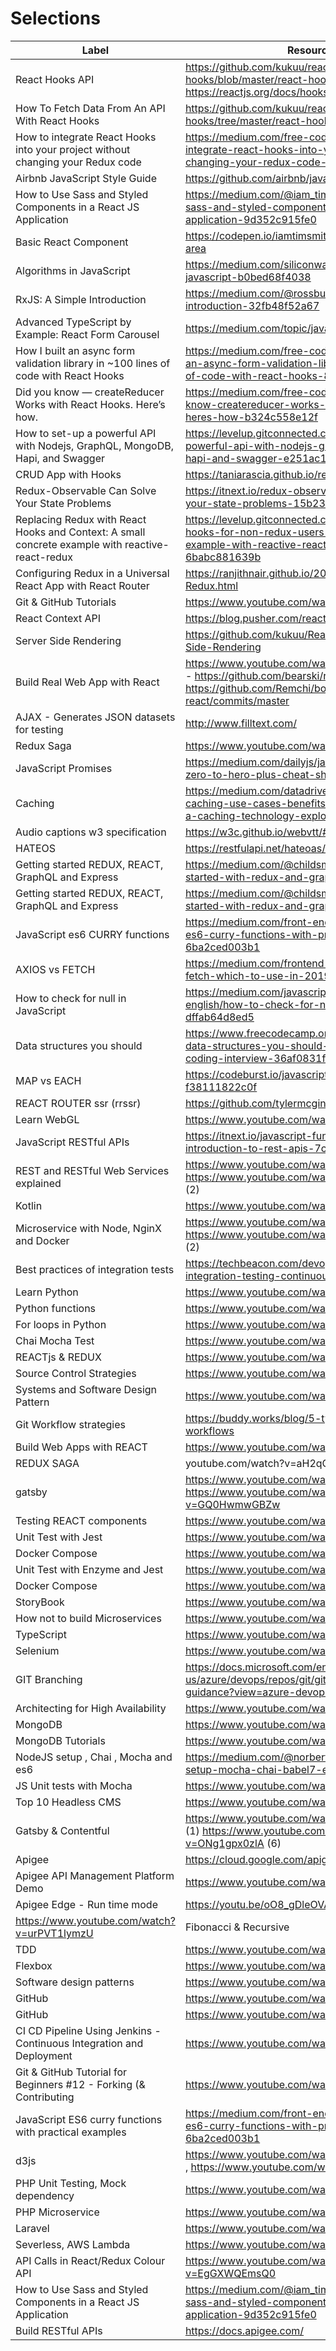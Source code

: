
# Selections

| Label | Resource |
| --- | --- |
| React Hooks API | https://github.com/kukuu/react-hooks/blob/master/react-hooks-api/notes.md https://reactjs.org/docs/hooks-overview.html |
| How To Fetch Data From An API With React Hooks |  https://github.com/kukuu/react-hooks/tree/master/react-hooks-api |
| How to integrate React Hooks into your project without changing your Redux code | https://medium.com/free-code-camp/how-to-integrate-react-hooks-into-your-project-without-changing-your-redux-code-974e6f70f0b0 |
| Airbnb JavaScript Style Guide | https://github.com/airbnb/javascript |
| How to Use Sass and Styled Components in a React JS Application | https://medium.com/@iam_timsmith/how-to-use-sass-and-styled-components-in-a-react-js-application-9d352c915fe0 |
| Basic React Component  | https://codepen.io/iamtimsmith/pen/xaRydm/#code-area |
| Algorithms in JavaScript  | https://medium.com/siliconwat/algorithms-in-javascript-b0bed68f4038 |
| RxJS: A Simple Introduction  | https://medium.com/@rossbulat/rxjs-a-simple-introduction-32fb48f52a67 |
| Advanced TypeScript by Example: React Form Carousel  | https://medium.com/topic/javascript |
| How I built an async form validation library in ~100 lines of code with React Hooks  | https://medium.com/free-code-camp/how-i-built-an-async-form-validation-library-in-100-lines-of-code-with-react-hooks-81dbff6c4a04 |
| Did you know — createReducer Works with React Hooks. Here’s how.  | https://medium.com/free-code-camp/did-you-know-createreducer-works-with-react-hooks-heres-how-b324c558e12f |
| How to set-up a powerful API with Nodejs, GraphQL, MongoDB, Hapi, and Swagger  | https://levelup.gitconnected.com/how-to-setup-a-powerful-api-with-nodejs-graphql-mongodb-hapi-and-swagger-e251ac189649 |
| CRUD App with Hooks  | https://taniarascia.github.io/react-hooks/ |
| Redux-Observable Can Solve Your State Problems | https://itnext.io/redux-observable-can-solve-your-state-problems-15b23a9649d7 |
| Replacing Redux with React Hooks and Context: A small concrete example with reactive-react-redux | https://levelup.gitconnected.com/redux-meets-hooks-for-non-redux-users-a-small-concrete-example-with-reactive-react-redux-6babc881639b |
| Configuring Redux in a Universal React App with React Router | https://ranjithnair.github.io/2018/03/12/Universal-Redux.html |
| Git & GitHub Tutorials | https://www.youtube.com/watch?v=fQLK8Ib_SKk |
| React Context API | https://blog.pusher.com/react-context-api/ |
| Server Side Rendering  | https://github.com/kukuu/React-Router-Server-Side-Rendering |
| Build Real Web App with React | https://www.youtube.com/watch?v=NO2DaxhoWHk - https://github.com/bearski/reddice - https://github.com/Remchi/bookworm-react/commits/master |
| AJAX - Generates JSON datasets for testing | http://www.filltext.com/ |
|  Redux Saga | https://www.youtube.com/watch?v=aH2qQGgugG0 |
|  JavaScript Promises | https://medium.com/dailyjs/javascript-promises-zero-to-hero-plus-cheat-sheet-64d75051cffa |
| Caching | https://medium.com/datadriveninvestor/all-things-caching-use-cases-benefits-strategies-choosing-a-caching-technology-exploring-fa6c1f2e93aa |
| Audio captions w3 specification |  https://w3c.github.io/webvtt/#introduction-caption. |
| HATEOS | https://restfulapi.net/hateoas/ |Update
| Getting started REDUX, REACT, GraphQL and Express | https://medium.com/@childsmaidment/getting-started-with-redux-and-graphql-8384b3b25c56 |
| Getting started REDUX, REACT, GraphQL and Express | https://medium.com/@childsmaidment/getting-started-with-redux-and-graphql-8384b3b25c56 |
| JavaScript es6 CURRY functions | https://medium.com/front-end-weekly/javascript-es6-curry-functions-with-practical-examples-6ba2ced003b1 |
| AXIOS vs FETCH | https://medium.com/frontend-digest/axios-vs-fetch-which-to-use-in-2019-6678c083c5c |
| How to check for null in JavaScript | https://medium.com/javascript-in-plain-english/how-to-check-for-null-in-javascript-dffab64d8ed5 |
| Data structures you should | https://www.freecodecamp.org/news/the-top-data-structures-you-should-know-for-your-next-coding-interview-36af0831f5e3/ |
| MAP vs EACH | https://codeburst.io/javascript-map-vs-foreach-f38111822c0f |
| REACT ROUTER ssr (rrssr) | https://github.com/tylermcginnis/rrssr |
| Learn WebGL | https://www.youtube.com/watch?v=kju9OgYrUmU |
| JavaScript RESTful APIs | https://itnext.io/javascript-fundamentals-an-introduction-to-rest-apis-7cbe8a809d3b |
| REST and RESTful Web Services explained | https://www.youtube.com/watch?v=LooL6_chvN4 , https://www.youtube.com/watch?v=FOZtRzY5x8E (2) |
| Kotlin | https://www.youtube.com/watch?v=y1ikxe24zjs |
| Microservice with Node, NginX and Docker | https://www.youtube.com/watch?v=EsCfPxjmnjo  (1) https://www.youtube.com/watch?v=aWxR05rUoto (2) |
| Best practices of integration tests | https://techbeacon.com/devops/6-best-practices-integration-testing-continuous-integration |
| Learn Python | https://www.youtube.com/watch?v=D48iCw3WWpI |
| Python functions | https://www.youtube.com/watch?v=u-OmVr_fT4s |
| For loops in Python | https://www.youtube.com/watch?v=OnDr4J2UXSA |
| Chai Mocha Test | https://www.youtube.com/watch?v=0AAIbEAyFxg |
| REACTjs &  REDUX | https://www.youtube.com/watch?v=p1UmoELah8M |
| Source Control Strategies | https://www.youtube.com/watch?v=XX-Kct0PfFc |
| Systems and Software Design Pattern | https://www.youtube.com/watch?v=WV2Ed1QTst8  |
| Git Workflow strategies | https://buddy.works/blog/5-types-of-git-workflows |
| Build Web Apps with REACT | https://www.youtube.com/watch?v=1IWzMuJKv6o |
| REDUX SAGA | youtube.com/watch?v=aH2qQGgugG0 |
| gatsby | https://www.youtube.com/watch?v=n1NaVkKdrwc   https://www.youtube.com/watch?v=GQ0HwmwGBZw |
| Testing REACT components | https://www.youtube.com/watch?v=f6Uk0qS_Lho |
| Unit Test with Jest | https://www.youtube.com/watch?v=QzznzOlkgGw |
| Docker Compose | https://www.youtube.com/watch?v=Qw9zlE3t8Ko |
| Unit Test with Enzyme and Jest | https://www.youtube.com/watch?v=u5XTnNBotqs |
| Docker Compose | https://www.youtube.com/watch?v=Qw9zlE3t8Ko |
| StoryBook | https://www.youtube.com/watch?v=9B-IB2U3qSI |
| How not to build Microservices | https://www.youtube.com/watch?v=9H3eICDz4-4 |
| TypeScript | https://www.youtube.com/watch?v=xqYD8QXJX9U |
| Selenium | https://www.youtube.com/watch?v=_JNeiGbAgL4 |
| GIT Branching | https://docs.microsoft.com/en-us/azure/devops/repos/git/git-branching-guidance?view=azure-devops |
| Architecting for High Availability | https://www.youtube.com/watch?v=6uE2XULbT3o |
| MongoDB | https://www.youtube.com/watch?v=bKjH8WhSu_E |
| MongoDB Tutorials | https://www.youtube.com/watch?v=2ajlfURobd8 |
| NodeJS setup , Chai , Mocha and es6 | https://medium.com/@norbertbraun/my-node-js-setup-mocha-chai-babel7-es6-7ee56f6d33d7 |
| JS Unit tests with Mocha | https://www.youtube.com/watch?v=MLTRHc5dk6s |
| Top 10 Headless CMS | https://www.youtube.com/watch?v=hhX8nCnaNFM |
| Gatsby & Contentful | https://www.youtube.com/watch?v=fY3mBJSDA44 (1) https://www.youtube.com/watch?v=ONg1gpx0zlA (6) |
| Apigee | https://cloud.google.com/apigee/ |
| Apigee API Management Platform Demo | https://www.youtube.com/watch?v=TK1CVmP4Rvs |
| Apigee Edge - Run time mode | https://youtu.be/oO8_gDleOVA |
| https://www.youtube.com/watch?v=urPVT1lymzU | Fibonacci & Recursive |
| TDD | https://www.youtube.com/watch?v=1JLG2tl3r9M |
| Flexbox | https://www.youtube.com/watch?v=JJSoEo8JSnc |
| Software design patterns | https://www.youtube.com/watch?v=WV2Ed1QTst8 |
| GitHub | https://www.youtube.com/watch?v=3RjQznt-8kE |
| GitHub | https://www.youtube.com/watch?v=MFtsLRphqDM |
| CI CD Pipeline Using Jenkins - Continuous Integration and Deployment | https://www.youtube.com/watch?v=m0a2CzgLNsc |
| Git & GitHub Tutorial for Beginners #12 - Forking (& Contributing | https://www.youtube.com/watch?v=HbSjyU2vf6Y |
| JavaScript ES6 curry functions with practical examples | https://medium.com/front-end-weekly/javascript-es6-curry-functions-with-practical-examples-6ba2ced003b1 |
| d3js | https://www.youtube.com/watch?v=OZXYk_bgQGQ ,  https://www.youtube.com/watch?v=8jvoTV54nXw |
| PHP Unit Testing, Mock dependency | https://www.youtube.com/watch?v=WCSzUyOPhuw |
| PHP Microservice | https://www.youtube.com/watch?v=Y8L9gqDMH4M |
| Laravel | https://www.youtube.com/watch?v=PAP8IS_ak6w |
| Severless, AWS Lambda | https://www.youtube.com/watch?v=afhNipd6TkE |
| API Calls in React/Redux  Colour API | https://www.youtube.com/watch?v=EgGXWQEmsQ0 |
| How to Use Sass and Styled Components in a React JS Application | https://medium.com/@iam_timsmith/how-to-use-sass-and-styled-components-in-a-react-js-application-9d352c915fe0 |
| Build RESTful APIs | https://docs.apigee.com/ |


